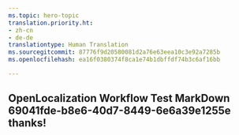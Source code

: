 ```yaml
---
ms.topic: hero-topic
translation.priority.ht:
- zh-cn
- de-de
translationtype: Human Translation
ms.sourcegitcommit: 87776f9d20580081d2a76e63eea10c3e92a7285b
ms.openlocfilehash: ea16f0380374f8ca1e74b1dbffdf74b3c6af16bb

---
```

## OpenLocalization Workflow Test MarkDown 69041fde-b8e6-40d7-8449-6e6a39e1255e thanks!



<!--HONumber=Jul16_HO4-->


